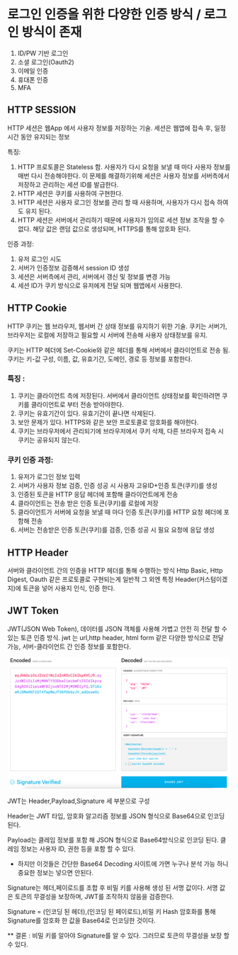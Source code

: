 # 로그인 인증을 위한 다양한 인증 방식 / 로그인 방식이 존재

1. ID/PW 기반 로그인
2. 소셜 로그인(Oauth2)
3. 이메일 인증
4. 휴대폰 인증
5. MFA


## HTTP SESSION

HTTP 세션은 웹App 에서 사용자 정보를 저장하는 기술.
세션은 웹앱에 접속 후, 일정 시간 동안 유지되는 정보

특징:
1. HTTP 프로토콜은 Stateless 함. 사용자가 다시 요청을 보낼 때 마다 사용자 정보를 매번 다시 전송해야한다. 이 문제를 해결하기위해 세션은 사용자 정보를 서버측에서 저장하고 관리하는 세션 ID를 발급한다.
2. HTTP 세션은 쿠키를 사용하여 구현한다.
3. HTTP 세션은 사용자 로그인 정보를 관리 할 때 사용하며, 사용자가 다시 접속 하여도 유지 된다.
4. HTTP 세션은 서버에서 관리하기 때문에 사용자가 임의로 세션 정보 조작을 할 수 없다. 해당 값은 랜덤 값으로 생성되며, HTTPS를 통해 암호화 된다.

인증 과정:
1. 유저 로그인 시도
2. 서버가 인증정보 검증해서 session ID 생성
3. 세션은 서버측에서 관리, 서버에서 갱신 및 정보를 변경 가능
4. 세션 ID가 쿠키 방식으로 유저에게 전달 되며 웹앱에서 사용한다.

## HTTP Cookie
HTTP 쿠키는 웹 브라우저, 웹서버 간 상태 정보를 유지하기 위한 기술.
쿠키는 서버가, 브라우저는 로컬에 저장하고 필요할 시 서버에 전송해 사용자 상태정보를 유지.

쿠키는 HTTP 헤더에 Set-Cookie와 같은 헤더를 통해 서버에서 클라이언트로 전송 됨.
쿠키는 키-값 구성, 이름, 값, 유효기간, 도메인, 경로 등 정보를 포함한다.

### 특징 : 
1. 쿠키는 클라이언트 측에 저장된다. 서버에서 클라이언트 상태정보를 확인하려면 쿠키를 클라이언트로 부터 전송 받아야한다.
2. 쿠키는 유효기간이 있다. 유효기간이 끝나면 삭제된다.
3. 보안 문제가 있다. HTTPS와 같은 보안 프로토콜로 암호화를 해야한다.
4. 쿠키는 브라우저에서 관리되기에 브라우저에서 쿠키 삭제, 다른 브라우저 접속 시 쿠키는 공유되지 않는다.

### 쿠키 인증 과정:
1. 유저가 로그인 정보 입력
2. 서버가 사용자 정보 검증, 인증 성공 시 사용자 고유ID+인증 토큰(쿠키)를 생성
3. 인증된 토큰을 HTTP 응답 헤더에 포함해 클라이언트에게 전송
4. 클라이언트는 전송 받은 인증 토큰(쿠키)를 로컬에 저장
5. 클라이언트가 서버에 요청을 보낼 때 마다 인증 토큰(쿠키)를 HTTP 요청 헤더에 포함해 전송
6. 서버는 전송받은 인증 토큰(쿠키)를 검증, 인증 성공 시 필요 요청에 응답 생성

## HTTP Header
서버와 클라이언트 간의 인증을 HTTP 헤더를 통해 수행하는 방식
Http Basic, Http Digest, Oauth 같은 프로토콜로 구현되는게 일반적
그 외엔 특정 Header(커스텀이겠지)에 토큰을 넣어 사용지 인식, 인증 한다.

## JWT Token
JWT(JSON Web Token), 데이터를 JSON 객체를 사용해 가볍고 안전 히 전달 할 수 있는 토큰 인증 방식.
jwt 는 url,http header, html form 같은 다양한 방식으로 전달 가능, 서버-클라이언트 간 인증 정보를 포함한다.

![Alt text](image.png)

JWT는 Header,Payload,Signature 세 부분으로 구성

Header는 JWT 타입, 암호화 알고리즘 정보를 JSON 형식으로 Base64으로 인코딩 된다.

Payload는 클레임 정보를 포함 해 JSON 형식으로 Base64방식으로 인코딩 된다.
클레임 정보는 사용자 ID, 권한 등을 포함 할 수 있다.

* 하지만 이것들은 간단한 Base64 Decoding 사이트에 가면 누구나 분석 가능 하니 중요한 정보는 넣으면 안된다.

Signature는 헤더,페이로드를 조합 후 비밀 키를 사용해 생성 된 서명 값이다.
서명 값은 토큰의 무결성을 보장하며, JWT를 조작하지 않음을 검증한다.

Signature = (인코딩 된 헤더),(인코딩 된 페이로드),비밀 키
Hash 암호화를 통해 Signature를 암호화 한 값을 Base64로 인코딩한 것이다.

** 결론 : 비밀 키를 알아야 Signature를 알 수 있다. 그러므로 토큰의 무결성을 보장 할 수 있다.


